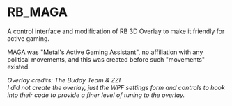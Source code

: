 # RB_MAGA
A control interface and modification of RB 3D Overlay to make it friendly for active gaming.

MAGA was "Metal's Active Gaming Assistant", no affiliation with any political movements, and this was created before such "movements" existed.

_Overlay credits: The Buddy Team & ZZI_  
_I did not create the overlay, just the WPF settings form and controls to hook into their code to provide a finer level of tuning to the overlay._
